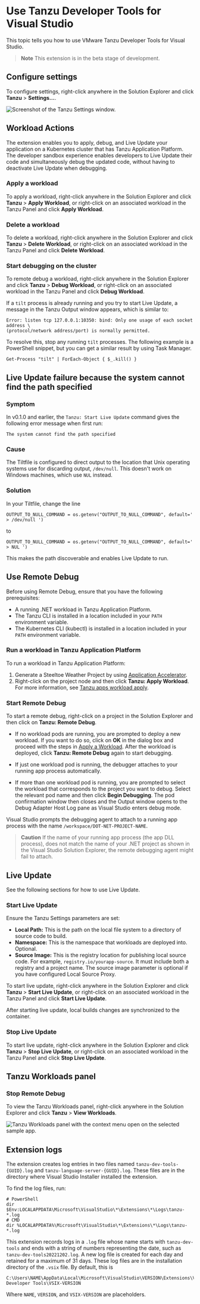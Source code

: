 # Use Tanzu Developer Tools for Visual Studio

This topic tells you how to use VMware Tanzu Developer Tools for Visual Studio.

> **Note** This extension is in the beta stage of development.

## <a id="settings"></a> Configure settings

To configure settings, right-click anywhere in the Solution Explorer and click
**Tanzu** > **Settings...**.

   ![Screenshot of the Tanzu Settings window.](../images/vs-extension/tanzu-settings.png)

## <a id="workload-actions"></a> Workload Actions

The extension enables you to apply, debug, and Live Update your application on a Kubernetes cluster
that has Tanzu Application Platform.
The developer sandbox experience enables developers to Live Update their code and simultaneously
debug the updated code, without having to deactivate Live Update when debugging.

### <a id="apply-workload"></a> Apply a workload

To apply a workload, right-click anywhere in the Solution Explorer and click
**Tanzu** > **Apply Workload**, or right-click on an associated workload in the Tanzu Panel and
click **Apply Workload**.

### <a id="delete-workload"></a> Delete a workload

To delete a workload, right-click anywhere in the Solution Explorer and click
**Tanzu** > **Delete Workload**, or right-click on an associated workload in the Tanzu Panel and
click **Delete Workload**.

### <a id="debugging"></a> Start debugging on the cluster

To remote debug a workload, right-click anywhere in the Solution Explorer and click
**Tanzu** > **Debug Workload**, or right-click on an associated workload in the Tanzu Panel and
click **Debug Workload**.

If a `tilt` process is already running and you try to start Live Update, a message in the Tanzu Output
window appears, which is similar to:

```console
Error: listen tcp 127.0.0.1:10350: bind: Only one usage of each socket address \
(protocol/network address/port) is normally permitted.
```

To resolve this, stop any running `tilt` processes. The following example is a PowerShell snippet,
but you can get a similar result by using Task Manager.

```console
Get-Process "tilt" | ForEach-Object { $_.kill() }
```

## <a id='lv-update-path-not-found'></a> Live Update failure because the system cannot find the path specified

### Symptom

In v0.1.0 and earlier, the `Tanzu: Start Live Update` command gives the following error message
when first run:

```console
The system cannot find the path specified
```

### Cause

The Tiltfile is configured to direct output to the location that Unix operating systems use for
discarding output, `/dev/null`. This doesn't work on Windows machines, which use `NUL` instead.

### Solution

In your Tiltfile, change the line

```text
OUTPUT_TO_NULL_COMMAND = os.getenv("OUTPUT_TO_NULL_COMMAND", default=' > /dev/null ')
```

to

```text
OUTPUT_TO_NULL_COMMAND = os.getenv("OUTPUT_TO_NULL_COMMAND", default=' > NUL ')
```

This makes the path discoverable and enables Live Update to run.

## <a id="use-remote-debug"></a> Use Remote Debug

Before using Remote Debug, ensure that you have the following prerequisites:

- A running .NET workload in Tanzu Application Platform.
- The Tanzu CLI is installed in a location included in your `PATH` environment variable.
- The Kubernetes CLI (kubectl) is installed in a location included in your `PATH` environment variable.

### <a id="run-workload"></a> Run a workload in Tanzu Application Platform

To run a workload in Tanzu Application Platform:

1. Generate a Steeltoe Weather Project by using
   [Application Accelerator](../application-accelerator/about-application-accelerator.hbs.md).
1. Right-click on the project node and then click **Tanzu: Apply Workload**.
   For more information, see
   [Tanzu apps workload apply](../cli-plugins/apps/command-reference/workload_create_update_apply.hbs.md).

### <a id="start-remote-debug"></a> Start Remote Debug

To start a remote debug, right-click on a project in the Solution Explorer and then click on
**Tanzu: Remote Debug**.

- If no workload pods are running, you are prompted to deploy a new workload.
  If you want to do so, click on **OK** in the dialog box and proceed with the steps in
  [Apply a Workload](#apply-workload).
  After the workload is deployed, click **Tanzu: Remote Debug** again to start debugging.

- If just one workload pod is running, the debugger attaches to your running app process
  automatically.

- If more than one workload pod is running, you are prompted to select the workload that corresponds
  to the project you want to debug. Select the relevant pod name and then click **Begin Debugging**.
  The pod confirmation window then closes and the Output window opens to the Debug Adapter Host Log
  pane as Visual Studio enters debug mode.

Visual Studio prompts the debugging agent to attach to a running app process with the name
`/workspace/DOT-NET-PROJECT-NAME`.

> **Caution** If the name of your running app process (the app DLL process), does not match the name
> of your .NET project as shown in the Visual Studio Solution Explorer, the remote debugging agent
> might fail to attach.

## <a id="live-updating"></a> Live Update

See the following sections for how to use Live Update.

### <a id="start-live-update"></a> Start Live Update

Ensure the Tanzu Settings parameters are set:

   - **Local Path:** This is the path on the local file system to a directory of source code to build.
   - **Namespace:** This is the namespace that workloads are deployed into.  Optional.
   - **Source Image:** This is the registry location for publishing local source code.
     For example, `registry.io/yourapp-source`. It must include both a registry and a project name.
     The source image parameter is optional if you have configured Local Source Proxy.

To start live update, right-click anywhere in the Solution Explorer and click
**Tanzu** > **Start Live Update**, or right-click on an associated workload in the Tanzu Panel and
click **Start Live Update**.

After starting live update, local builds changes are synchronized to the container.

### <a id="stop-live-update"></a> Stop Live Update

To start live update, right-click anywhere in the Solution Explorer and click
**Tanzu** > **Stop Live Update**, or right-click on an associated workload in the Tanzu Panel and
click **Stop Live Update**.

## <a id="workload-panel"></a> Tanzu Workloads panel

### <a id="stop-remote-debug"></a> Stop Remote Debug

To view the Tanzu Workloads panel, right-click anywhere in the Solution Explorer and click
**Tanzu** > **View Workloads**.

![Tanzu Workloads panel with the context menu open on the selected sample app.](../images/vs-extension/tanzu-panel.png)

## <a id="extension-logs"></a> Extension logs

The extension creates log entries in two files named `tanzu-dev-tools-{GUID}.log` and
`tanzu-language-server-{GUID}.log`.
These files are in the directory where Visual Studio Installer installed the extension.

To find the log files, run:

```console
# PowerShell
dir $Env:LOCALAPPDATA\Microsoft\VisualStudio\*\Extensions\*\Logs\tanzu-*.log
# CMD
dir %LOCALAPPDATA%\Microsoft\VisualStudio\*\Extensions\*\Logs\tanzu-*.log
```

This extension records logs in a `.log` file whose name starts with `tanzu-dev-tools` and ends with
a string of numbers representing the date, such as `tanzu-dev-tools20221202.log`.
A new log file is created for each day and retained for a maximum of 31 days.
These log files are in the installation directory of the `.vsix` file.
By default, this is

```text
C:\Users\NAME\AppData\Local\Microsoft\VisualStudio\VERSION\Extensions\VMware\Tanzu Developer Tools\VSIX-VERSION
```

Where `NAME`, `VERSION`, and `VSIX-VERSION` are placeholders.
